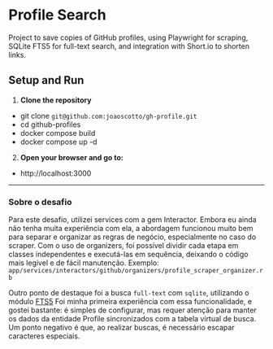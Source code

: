 # Profile Search

Project to save copies of GitHub profiles, using Playwright for scraping, SQLite FTS5 for full-text search, and integration with Short.io to shorten links.

## Setup and Run

1. **Clone the repository**
  - git clone `git@github.com:joaoscotto/gh-profile.git`
  - cd github-profiles
  - docker compose build
  - docker compose up -d

2. **Open your browser and go to:**
  - http://localhost:3000

---

### Sobre o desafio

Para este desafio, utilizei services com a gem Interactor. Embora eu ainda não tenha muita experiência com ela, a abordagem funcionou muito bem para separar e organizar as regras de negócio, especialmente no caso do scraper. 
Com o uso de organizers, foi possível dividir cada etapa em classes independentes e executá-las em sequência, deixando o código mais legível e de fácil manutenção.
Exemplo: `app/services/interactors/github/organizers/profile_scraper_organizer.rb`

Outro ponto de destaque foi a busca `full-text` com `sqlite`, utilizando o módulo [FTS5](https://sqlite.org/fts5.html) Foi minha primeira experiência com essa funcionalidade, e gostei bastante: é simples de configurar, mas requer atenção para manter os dados da entidade Profile sincronizados com a tabela virtual de busca. Um ponto negativo é que, ao realizar buscas, é necessário escapar caracteres especiais.


